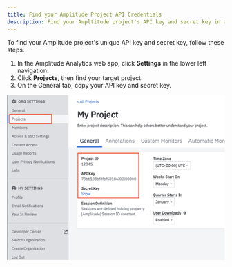 ```yaml
---
title: Find your Amplitude Project API Credentials
description: Find your Ampltitude project's API key and secret key in a few easy steps. 
---
```


To find your Amplitude project's unique API key and secret key, follow these steps. 

1. In the Amplitude Analytics web app, click **Settings** in the lower left navigation. 
2. Click **Projects**, then find your target project. 
3. On the General tab, copy your API key and secret key. 

![Screenshot of the project settings page where you can find your API credentials.](../assets/images/project-settings-page.png)